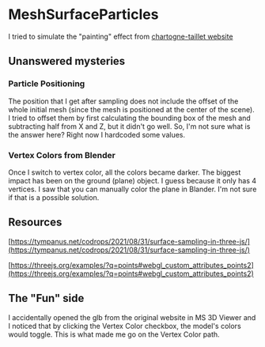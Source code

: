 # MeshSurfaceParticles
I tried to simulate the "painting" effect from [chartogne-taillet website](https://chartogne-taillet.com/en)

## Unanswered mysteries

### Particle Positioning
The position that I get after sampling does not include the offset of the whole initial mesh (since the mesh is positioned at the center of the scene). I tried to offset them by first calculating the bounding box of the mesh and subtracting half from X and Z, but it didn't go well. So, I'm not sure what is the answer here? Right now I hardcoded some values.

### Vertex Colors from Blender
Once I switch to vertex color, all the colors became darker. The biggest impact has been on the ground (plane) object. I guess because it only has 4 vertices. I saw that you can manually color the plane in Blander. I'm not sure if that is a possible solution.

## Resources
[https://tympanus.net/codrops/2021/08/31/surface-sampling-in-three-js/](https://tympanus.net/codrops/2021/08/31/surface-sampling-in-three-js/)

[https://threejs.org/examples/?q=points#webgl_custom_attributes_points2](https://threejs.org/examples/?q=points#webgl_custom_attributes_points2)

## The "Fun" side
I accidentally opened the glb from the original website in MS 3D Viewer and I noticed that by clicking the Vertex Color checkbox, the model's colors would toggle. This is what made me go on the Vertex Color path.

